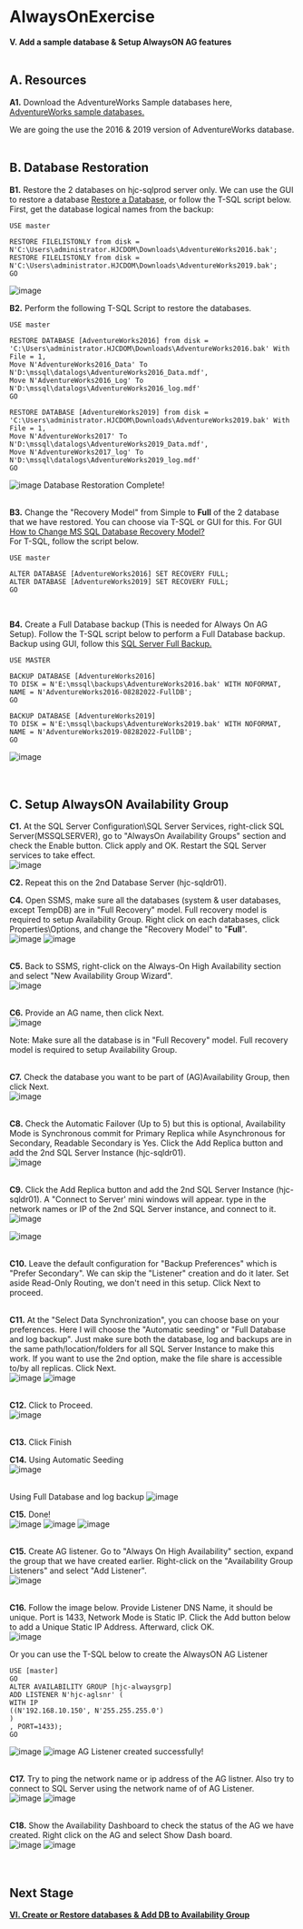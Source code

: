 # AlwaysOnExercise

**V. Add a sample database & Setup AlwaysON AG features**
<br/>
<br/>

**A. Resources**
------------------------------------------------------------------------------------------------------------------------------------
**A1.** Download the AdventureWorks Sample databases here, [AdventureWorks sample databases.](https://docs.microsoft.com/en-us/sql/samples/adventureworks-install-configure?view=sql-server-ver16&tabs=ssms)
 
We are going the use the 2016 & 2019 version of AdventureWorks database.  
<br/>

**B. Database Restoration**
------------------------------------------------------------------------------------------------------------------------------------
**B1.** Restore the 2 databases on hjc-sqlprod server only. We can use the GUI to restore a database [Restore a Database](https://www.quackit.com/sql_server/sql_server_2016/tutorial/restore_a_database_in_sql_server_2016.cfm), or follow the T-SQL script below.
<br/>
First, get the database logical names from the backup:
```T-SQL
USE master

RESTORE FILELISTONLY from disk = N'C:\Users\administrator.HJCDOM\Downloads\AdventureWorks2016.bak';
RESTORE FILELISTONLY from disk = N'C:\Users\administrator.HJCDOM\Downloads\AdventureWorks2019.bak';
GO
```
![image](https://user-images.githubusercontent.com/95063830/187068848-53eb8dfc-0dc2-45d4-b416-26e08a160470.png)

**B2.** Perform the following T-SQL Script to restore the databases.
```T-SQL
USE master

RESTORE DATABASE [AdventureWorks2016] from disk = 'C:\Users\administrator.HJCDOM\Downloads\AdventureWorks2016.bak' With File = 1,
Move N'AdventureWorks2016_Data' To N'D:\mssql\datalogs\AdventureWorks2016_Data.mdf',
Move N'AdventureWorks2016_Log' To N'D:\mssql\datalogs\AdventureWorks2016_log.mdf'
GO

RESTORE DATABASE [AdventureWorks2019] from disk = 'C:\Users\administrator.HJCDOM\Downloads\AdventureWorks2019.bak' With File = 1,
Move N'AdventureWorks2017' To N'D:\mssql\datalogs\AdventureWorks2019_Data.mdf',
Move N'AdventureWorks2017_log' To N'D:\mssql\datalogs\AdventureWorks2019_log.mdf'
GO
```
![image](https://user-images.githubusercontent.com/95063830/187068889-133a4528-7ce9-4eb2-a016-381c4415faa3.png)
Database Restoration Complete!
<br/>
<br/>

**B3.** Change the "Recovery Model" from Simple to **Full** of the 2 database that we have restored. You can choose via T-SQL or GUI for this. For GUI [How to Change MS SQL Database Recovery Model?](https://manage.accuwebhosting.com/knowledgebase/2425/How-to-Change-MS-SQL-Database-Recovery-Model.html)
<br/>
For T-SQL, follow the script below.
```T-SQL
USE master

ALTER DATABASE [AdventureWorks2016] SET RECOVERY FULL;
ALTER DATABASE [AdventureWorks2019] SET RECOVERY FULL;
GO
```
<br/>

**B4.** Create a Full Database backup (This is needed for Always On AG Setup). Follow the T-SQL script below to perform a Full Database backup. Backup using GUI, follow this [SQL Server Full Backup.](https://www.sqlservertutorial.net/sql-server-administration/sql-server-full-backup/)
```T-SQL
USE MASTER

BACKUP DATABASE [AdventureWorks2016]
TO DISK = N'E:\mssql\backups\AdventureWorks2016.bak' WITH NOFORMAT,
NAME = N'AdventureWorks2016-08282022-FullDB';
GO

BACKUP DATABASE [AdventureWorks2019]
TO DISK = N'E:\mssql\backups\AdventureWorks2019.bak' WITH NOFORMAT,
NAME = N'AdventureWorks2019-08282022-FullDB';
GO
```
![image](https://user-images.githubusercontent.com/95063830/187069344-55624048-6777-4e0f-8c9e-a660eaf1b26b.png)
<br/>
<br/>
<br/>


**C. Setup AlwaysON Availability Group**
------------------------------------------------------------------------------------------------------------------------------------
**C1.** At the SQL Server Configuration\SQL Server Services, right-click SQL Server(MSSQLSERVER), go to "AlwaysOn Availability Groups" section and check the Enable button. Click apply and OK. Restart the SQL Server services to take effect.
<br/>
![image](https://user-images.githubusercontent.com/95063830/172414076-b40dcf22-a0c4-4e59-87c9-6b53c68cd70f.png)
<br/>

**C2.** Repeat this on the 2nd Database Server (hjc-sqldr01).
<br/>

**C4.** Open SSMS, make sure all the databases (system & user databases, except TempDB) are in "Full Recovery" model. Full recovery model is required to setup Availability Group. Right click on each databases, click Properties\Options, and change the "Recovery Model" to "**Full**".
<br/>
![image](https://user-images.githubusercontent.com/95063830/187068039-e872f017-6181-4327-9015-601c0fb96c7f.png)
![image](https://user-images.githubusercontent.com/95063830/173293196-5514ce4e-6364-495b-8733-3bd556d3772d.png)
<br/>
<br/>

**C5.** Back to SSMS, right-click on the Always-On High Availability section and select "New Availability Group Wizard".
<br/>
![image](https://user-images.githubusercontent.com/95063830/173292528-ad5f23e9-0de6-4f36-9013-40cf19f06da9.png)
<br/>
<br/>

**C6.** Provide an AG name, then click Next.
<br/>
![image](https://user-images.githubusercontent.com/95063830/187069684-898e2dcc-9251-4d64-a082-b698239b12f2.png)

Note: Make sure all the database is in "Full Recovery" model. Full recovery model is required to setup Availability Group.
<br/>
<br/>

**C7.** Check the database you want to be part of (AG)Availability Group, then click Next.
<br/>
![image](https://user-images.githubusercontent.com/95063830/173294869-29d67baf-6ea3-44f1-8697-1b8397c411b9.png)
<br/>
<br/>

**C8.** Check the Automatic Failover (Up to 5) but this is optional, Availability Mode is Synchronous commit for Primary Replica while Asynchronous for Secondary, Readable Secondary is Yes. Click the Add Replica button and add the 2nd SQL Server Instance (hjc-sqldr01).
<br/>
![image](https://user-images.githubusercontent.com/95063830/173295620-92fce8c6-762d-4f4d-ab65-eb37e7cf4f06.png)
<br/>
<br/>

**C9.** Click the Add Replica button and add the 2nd SQL Server Instance (hjc-sqldr01). A "Connect to Server' mini windows will appear. type in the network names or IP of the 2nd SQL Server instance, and connect to it.
<br/>
![image](https://user-images.githubusercontent.com/95063830/173295832-bd6a5c1f-f88e-4654-9cb4-c21939a5f94b.png)

![image](https://user-images.githubusercontent.com/95063830/187128860-edaded1e-cd61-4cd8-8731-e0c867dffb4e.png)
<br/>
<br/>

**C10.** Leave the default configuration for "Backup Preferences" which is "Prefer Secondary". We can skip the "Listener" creation and do it later. Set aside Read-Only Routing, we don't need in this setup. Click Next to proceed.
<br/>
<br/>

**C11.** At the "Select Data Synchronization", you can choose base on your preferences. Here I will choose the "Automatic seeding" or "Full Database and log backup". Just make sure both the database, log and backups are in the same path/location/folders for all SQL Server Instance to make this work. If you want to use the 2nd option, make the file share is accessible to/by all replicas. Click Next.
<br/>
![image](https://user-images.githubusercontent.com/95063830/187070101-8d7ed679-360a-4e7c-be84-6eec50e5a0f5.png)
![image](https://user-images.githubusercontent.com/95063830/173297393-8fb39a17-a9a1-4cbc-9816-ce2214bb1f93.png)
<br/>
<br/>

**C12.** Click to Proceed. 
<br/>
![image](https://user-images.githubusercontent.com/95063830/187070307-d73f1176-cbc3-4920-9145-d8a15d2fd76f.png)
<br/>
<br/>

**C13.** Click Finish
<br/>

**C14.** Using Automatic Seeding
<br/>
![image](https://user-images.githubusercontent.com/95063830/187128961-7e9bf7a3-a21f-4ad7-8a2c-dd6070574666.png)
<br/>
<br/>

Using Full Database and log backup
![image](https://user-images.githubusercontent.com/95063830/187070330-41e40feb-2520-4702-b297-8b86ad3e305d.png)

**C15.**  Done!
<br/>
![image](https://user-images.githubusercontent.com/95063830/187070399-db1ce453-1e6a-4d4a-8238-9ef06fb13ac4.png)
![image](https://user-images.githubusercontent.com/95063830/187129541-3b0e5da4-3c7a-4b3f-98c6-68ce8fc2757b.png)
![image](https://user-images.githubusercontent.com/95063830/173297853-62384730-3a20-47d8-aec3-33ba9923a9aa.png)
<br/>
<br/>

**C15.** Create AG listener. Go to "Always On High Availability" section, expand the group that we have created earlier. Right-click on the "Availability Group Listeners" and select "Add Listener".
<br/>
![image](https://user-images.githubusercontent.com/95063830/173298171-a6efc5ed-01c7-48fa-bda3-1be44f43e377.png)
<br/>
<br/>

**C16.** Follow the image below. Provide Listener DNS Name, it should be unique. Port is 1433, Network Mode is Static IP. Click the Add button below to add a Unique Static IP Address. Afterward, click OK.
<br/>
![image](https://user-images.githubusercontent.com/95063830/173298957-187a02b3-2e78-4bc6-8f04-29e28f2c00d2.png)

Or you can use the T-SQL below to create the AlwaysON AG Listener
```T-SQL
USE [master]
GO
ALTER AVAILABILITY GROUP [hjc-alwaysgrp]
ADD LISTENER N'hjc-aglsnr' (
WITH IP
((N'192.168.10.150', N'255.255.255.0')
)
, PORT=1433);
GO
```
![image](https://user-images.githubusercontent.com/95063830/187129788-8a51dd59-bd98-4837-adab-4ac5bba48ec1.png)
![image](https://user-images.githubusercontent.com/95063830/187126753-90c0695a-10ef-449a-8ad1-5836300258d6.png)
AG Listener created successfully!
<br/>
<br/>

**C17.** Try to ping the network name or ip address of the AG listner. Also try to connect to SQL Server using the network name of of AG Listener.
<br/>
![image](https://user-images.githubusercontent.com/95063830/173309765-00b545ef-497f-4821-acba-385fee7ef515.png)
![image](https://user-images.githubusercontent.com/95063830/173309926-61162cea-8860-45d0-bf83-c32dd1bfa670.png)
<br/>
<br/>

**C18.** Show the Availability Dashboard to check the status of the AG we have created. Right click on the AG and select Show Dash board.
<br/>
![image](https://user-images.githubusercontent.com/95063830/187127053-aab29c4a-9be1-48e7-9a21-9e6ae8e75833.png)
![image](https://user-images.githubusercontent.com/95063830/187127025-2b85a0dc-495c-4f65-b5eb-ff2347fdb8e4.png)
<br/>
<br/>
<br/>

**Next Stage**
------------------------------------------------------------------------------------------------------------------------------------
[**VI. Create or Restore databases & Add DB to Availability Group**](https://github.com/fortehub/AlwaysOnExercise/blob/65422a312329da788816ad6ef1fe9c24412fe213/VI.%20Create%20or%20Restore%20databases%20&%20Add%20DB%20to%20Availability%20Group.md)










